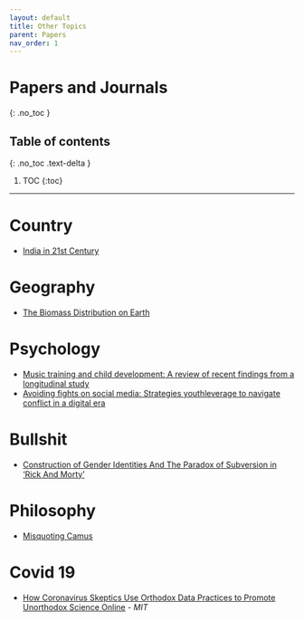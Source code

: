 ```yaml
---
layout: default
title: Other Topics
parent: Papers
nav_order: 1
---
```


# Papers and Journals
{: .no_toc }

## Table of contents
{: .no_toc .text-delta }

1. TOC
{:toc}

---

# Country

- [India in 21st Century](https://sci-hub.tw/10.2307/2623830)

# Geography

- [The Biomass Distribution on Earth](https://www.pnas.org/content/pnas/115/25/6506.full.pdf)

# Psychology

- [Music training and child development: A review of recent findings from a longitudinal study](https://sci-hub.tw/10.1111/nyas.13606)
- [Avoiding fights on social media: Strategies youthleverage to navigate conflict in a digital era](https://sci-hub.tw/10.1002/jcop.22363)

# Bullshit

- [Construction of Gender Identities And The Paradox of Subversion in ‘Rick And Morty’](http://www.journalcra.com/sites/default/files/issue-pdf/31365.pdf)

# Philosophy

- [Misquoting Camus](https://www.academia.edu/19617157/The_noble_art_of_misquoting_Camus_from_its_origins_to_the_Internet_era)

# Covid 19

- [How Coronavirus Skeptics Use Orthodox Data Practices to Promote Unorthodox Science Online](https://arxiv.org/pdf/2101.07993.pdf) - *MIT*
